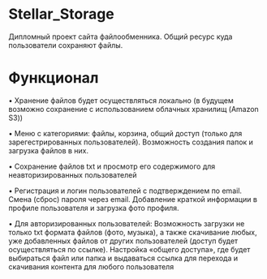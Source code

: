 # Stellar_Storage
Дипломный проект сайта файлообменника. Общий ресурс куда пользователи сохраняют файлы.
# Функционал
•	Хранение файлов будет осуществляться локально (в будущем возможно сохранение с использованием облачных хранилищ (Amazon S3))

•	Меню с категориями: файлы, корзина, общий доступ (только для зарегестрированных пользователей). Возможность создания папок и загрузка файлов в них.

•	Сохранение файлов txt и просмотр его содержимого для неавторизированных пользователей

•	Регистрация и логин пользователей с подтверждением по email. Смена (сброс) пароля через email. Добавление краткой информации в профиле пользователя и загрузка фото профиля. 

•	Для авторизированных пользователей:
Возможность загрузки не только txt формата файлов (фото, музыка), а также скачивание любых, уже добавленных файлов от других пользователей (доступ будет осуществляться по ссылке). Настройка «общего доступа», где будет выбираться файл или папка и выдаваться ссылка для перехода и скачивания контента для любого пользователя
